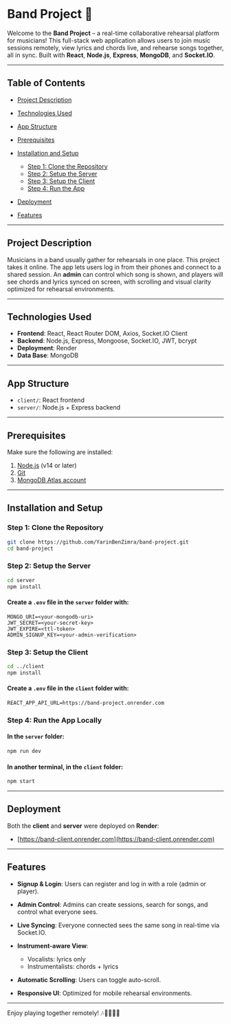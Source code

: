 # Band Project 🎸

Welcome to the **Band Project** – a real-time collaborative rehearsal platform for musicians! This full-stack web application allows users to join music sessions remotely, view lyrics and chords live, and rehearse songs together, all in sync. Built with **React**, **Node.js**, **Express**, **MongoDB**, and **Socket.IO**.

---

## Table of Contents

- [Project Description](#project-description)
- [Technologies Used](#technologies-used)
- [App Structure](#app-structure)
- [Prerequisites](#prerequisites)
- [Installation and Setup](#installation-and-setup)

  - [Step 1: Clone the Repository](#step-1-clone-the-repository)
  - [Step 2: Setup the Server](#step-2-setup-the-server)
  - [Step 3: Setup the Client](#step-3-setup-the-client)
  - [Step 4: Run the App](#step-4-run-the-app)

- [Deployment](#deployment)
- [Features](#features)

---

## Project Description

Musicians in a band usually gather for rehearsals in one place. This project takes it online. The app lets users log in from their phones and connect to a shared session. An **admin** can control which song is shown, and players will see chords and lyrics synced on screen, with scrolling and visual clarity optimized for rehearsal environments.

---

## Technologies Used

- **Frontend**: React, React Router DOM, Axios, Socket.IO Client
- **Backend**: Node.js, Express, Mongoose, Socket.IO, JWT, bcrypt
- **Deployment**: Render
- **Data Base**: MongoDB

---

## App Structure

- `client/`: React frontend
- `server/`: Node.js + Express backend

---

## Prerequisites

Make sure the following are installed:

1. [Node.js](https://nodejs.org/) (v14 or later)
2. [Git](https://git-scm.com/)
3. [MongoDB Atlas account](https://www.mongodb.com/cloud/atlas)

---

## Installation and Setup

### Step 1: Clone the Repository

```bash
git clone https://github.com/YarinBenZimra/band-project.git
cd band-project
```

### Step 2: Setup the Server

```bash
cd server
npm install
```

#### Create a `.env` file in the `server` folder with:

```env
MONGO_URI=<your-mongodb-uri>
JWT_SECRET=<your-secret-key>
JWT_EXPIRE=<ttl-token>
ADMIN_SIGNUP_KEY=<your-admin-verification>
```

### Step 3: Setup the Client

```bash
cd ../client
npm install
```

#### Create a `.env` file in the `client` folder with:

```env
REACT_APP_API_URL=https://band-project.onrender.com
```

### Step 4: Run the App Locally

#### In the `server` folder:

```bash
npm run dev
```

#### In another terminal, in the `client` folder:

```bash
npm start
```

---

## Deployment

Both the **client** and **server** were deployed on **Render**:

- [https://band-client.onrender.com](https://band-client.onrender.com)

---

## Features

- **Signup & Login**: Users can register and log in with a role (admin or player).
- **Admin Control**: Admins can create sessions, search for songs, and control what everyone sees.
- **Live Syncing**: Everyone connected sees the same song in real-time via Socket.IO.
- **Instrument-aware View**:

  - Vocalists: lyrics only
  - Instrumentalists: chords + lyrics

- **Automatic Scrolling**: Users can toggle auto-scroll.
- **Responsive UI**: Optimized for mobile rehearsal environments.

---

Enjoy playing together remotely! 🎶🎺🎹🎸🎷
